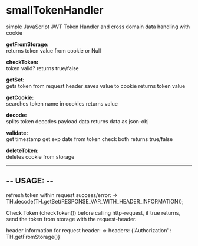 # smallTokenHandler
simple JavaScript JWT Token Handler and cross domain data handling with cookie


 <b>getFromStorage:</b><br>
 returns token value from cookie or Null
 
<b>checkToken:</b><br>
 token valid?
 returns true/false
 
 <b>getSet:</b><br>
 gets token from request header
 saves value to cookie
 returns token value
 
 <b>getCookie:</b><br>
 searches token name in cookies
 returns value
 
 <b>decode:</b><br>
 splits token
 decodes payload data
 returns data as json-obj
 
 <b>validate:</b><br>
 get timestamp
 get exp date from token
 check both
 returns true/false
 
 <b>deleteToken:</b><br>
 deletes cookie from storage
 
 ------------
 -- USAGE: --
 ------------
 
 refresh token within request success/error:
 =>  TH.decode(TH.getSet(RESPONSE_VAR_WITH_HEADER_INFORMATION));
 
 Check Token (checkToken()) before calling http-request,
 if true returns, send the token from storage with the request-header.
 
 header information for request header:
 =>  headers: {'Authorization' : TH.getFromStorage()}

